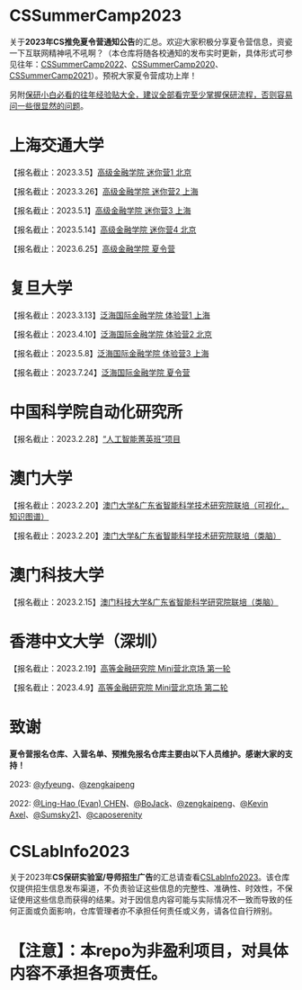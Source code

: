 # CSSummerCamp2023

关于**2023年CS推免夏令营通知公告**的汇总。欢迎大家积极分享夏令营信息，资瓷一下互联网精神吼不吼啊？（本仓库将随各校通知的发布实时更新，具体形式可参见往年：[CSSummerCamp2022](https://github.com/LinghaoChan/CSSummerCamp2022)、[CSSummerCamp2020](https://github.com/hcy226/CSSummerCamp2020)、[CSSummerCamp2021](https://github.com/hit-thusz-RookieCJ/CSSummerCamp2021)）。预祝大家夏令营成功上岸！

另附[保研小白必看的往年经验贴大全，建议全部看完至少掌握保研流程，否则容易问一些很显然的问题](https://github.com/CS-BAOYAN/CS-BAOYAN-2023)。

# 上海交通大学

【报名截止：2023.3.5】[高级金融学院 迷你营1 北京](https://apply.saif.sjtu.edu.cn/user/login/saif/42)

【报名截止：2023.3.26】[高级金融学院 迷你营2 上海](https://apply.saif.sjtu.edu.cn/user/login/saif/42)

【报名截止：2023.5.1】[高级金融学院 迷你营3 上海](https://apply.saif.sjtu.edu.cn/user/login/saif/42)

【报名截止：2023.5.14】[高级金融学院 迷你营4 北京](https://apply.saif.sjtu.edu.cn/user/login/saif/42)

【报名截止：2023.6.25】[高级金融学院 夏令营](https://apply.saif.sjtu.edu.cn/user/login/saif/42)

# 复旦大学

【报名截止：2023.3.13】[泛海国际金融学院 体验营1 上海](https://application.fisf.fudan.edu.cn/emf)

【报名截止：2023.4.10】[泛海国际金融学院 体验营2 北京](https://application.fisf.fudan.edu.cn/emf)

【报名截止：2023.5.8】[泛海国际金融学院 体验营3 上海](https://application.fisf.fudan.edu.cn/emf)

【报名截止：2023.7.24】[泛海国际金融学院 夏令营](https://application.fisf.fudan.edu.cn/emf)

# 中国科学院自动化研究所

【报名截止：2023.2.28】[“人工智能菁英班”项目](https://f.wps.cn/w/5Po92dhl)

# 澳门大学

【报名截止：2023.2.20】[澳门大学&广东省智能科学技术研究院联培（可视化，知识图谱）](https://mp.weixin.qq.com/s/UptD231MDxDdl54PteALcg)

【报名截止：2023.2.20】[澳门大学&广东省智能科学技术研究院联培（类脑）](https://mp.weixin.qq.com/s/SniRr_4xNk23BBImXh3Dsg)

# 澳门科技大学

【报名截止：2023.2.15】[澳门科技大学&广东省智能科学研究院联培（类脑）](https://mp.weixin.qq.com/s/6dX0-U-4hnvO_t7v4yHrVQ)

# 香港中文大学（深圳）

【报名截止：2023.2.19】[高等金融研究院 Mini营北京场 第一轮](https://admissionsfi.cuhk.edu.cn)

【报名截止：2023.4.9】[高等金融研究院 Mini营北京场 第二轮](https://admissionsfi.cuhk.edu.cn)

# 致谢

**夏令营报名仓库、入营名单、预推免报名仓库主要由以下人员维护。感谢大家的支持！**

2023: [@yfyeung](https://github.com/yfyeung)、[@zengkaipeng](https://github.com/zengkaipeng)

2022: [@Ling-Hao (Evan) CHEN](https://github.com/LinghaoChan)、[@BoJack](https://github.com/ddlBoJack)、[@zengkaipeng](https://github.com/zengkaipeng)、[@Kevin Axel](https://github.com/KveinAxel)、[@Sumsky21](https://github.com/Sumsky21)、[@caposerenity](https://github.com/caposerenity)

# CSLabInfo2023

关于2023年**CS保研实验室/导师招生广告**的汇总请查看[CSLabInfo2023](https://github.com/CS-BAOYAN/CSLabInfo2023)。该仓库仅提供招生信息发布渠道，不负责验证这些信息的完整性、准确性、时效性，不保证使用这些信息而获得的结果。对于因信息内容可能与实际情况不一致而导致的任何正面或负面影响，仓库管理者亦不承担任何责任或义务，请各位自行辨别。

# 【注意】：本repo为非盈利项目，对具体内容不承担各项责任。
